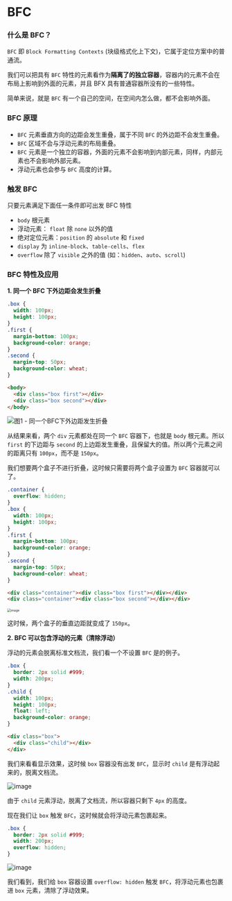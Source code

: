 # BFC

### 什么是 BFC？

`BFC` 即 `Block Formatting Contexts` (块级格式化上下文)，它属于定位方案中的普通流。

我们可以把具有 `BFC` 特性的元素看作为**隔离了的独立容器**，容器内的元素不会在布局上影响到外面的元素，并且 BFX 具有普通容器所没有的一些特性。

简单来说，就是 `BFC` 有一个自己的空间，在空间内怎么做，都不会影响外面。

### BFC 原理

- `BFC` 元素垂直方向的边距会发生重叠，属于不同 `BFC` 的外边距不会发生重叠。
- `BFC` 区域不会与浮动元素的布局重叠。
- `BFC` 元素是一个独立的容器，外面的元素不会影响到内部元素，同样，内部元素也不会影响外部元素。
- 浮动元素也会参与 `BFC` 高度的计算。

### 触发 BFC

只要元素满足下面任一条件即可出发 BFC 特性

- `body` 根元素
- 浮动元素： `float` 除 `none` 以外的值
- 绝对定位元素：`position` 的 `absolute` 和 `fixed`
- `display` 为 `inline-block`、`table-cells`、`flex`
- `overflow` 除了 `visible` 之外的值 (如：`hidden`、`auto`、`scroll`)

### BFC 特性及应用

**1. 同一个 BFC 下外边距会发生折叠**

```css
.box {
  width: 100px;
  height: 100px;
}
.first {
  margin-bottom: 100px;
  background-color: orange;
}
.second {
  margin-top: 50px;
  background-color: wheat;
}
```

```html
<body>
  <div class="box first"></div>
  <div class="box second"></div>
</body>
```

![图1 - 同一个BFC下外边距发生折叠](https://user-images.githubusercontent.com/66205484/147042581-b479db22-5010-4ffa-96d7-32bae61eb136.png)

从结果来看，两个 `div` 元素都处在同一个 `BFC` 容器下，也就是 `body` 根元素。所以 `first` 的下边距与 `second` 的上边距发生重叠，且保留大的值。所以两个元素之间的距离只有 `100px`，而不是 `150px`。

我们想要两个盒子不进行折叠，这时候只需要将两个盒子设置为 `BFC` 容器就可以了。

```css
.container {
  overflow: hidden;
}
.box {
  width: 100px;
  height: 100px;
}
.first {
  margin-bottom: 100px;
  background-color: orange;
}
.second {
  margin-top: 50px;
  background-color: wheat;
}
```

```html
<div class="container"><div class="box first"></div></div>
<div class="container"><div class="box second"></div></div>
```

<img src="https://user-images.githubusercontent.com/66205484/147234860-bff5c972-a8b6-4f90-b815-c9188f7abf78.png" alt="image" style="zoom:50%;" />

这时候，两个盒子的垂直边距就变成了 `150px`。

**2. BFC 可以包含浮动的元素（清除浮动）**

浮动的元素会脱离标准文档流，我们看一个不设置 `BFC` 是的例子。

```css
.box {
  border: 2px solid #999;
  width: 200px;
}
.child {
  width: 100px;
  height: 100px;
  float: left;
  background-color: orange;
}
```

```html
<div class="box">
  <div class="child"></div>
</div>
```

我们来看看显示效果，这时候 `box` 容器没有出发 `BFC`，显示时 `child` 是有浮动起来的，脱离文档流。

![image](https://user-images.githubusercontent.com/66205484/147307850-860783a9-1f75-4ab1-a2b4-a67dad7cb6a5.png)



由于 `child` 元素浮动，脱离了文档流，所以容器只剩下 `4px` 的高度。

现在我们让 `box` 触发 `BFC`，这时候就会将浮动元素包裹起来。

```css
.box {
  border: 2px solid #999;
  width: 200px;
  overflow: hidden;
}
```



![image](https://user-images.githubusercontent.com/66205484/147308026-93870817-1f00-4fc0-b7cf-b0962ca68249.png)

我们看到，我们给 `box` 容器设置 `overflow: hidden` 触发 `BFC`，将浮动元素也包裹进 `box` 元素，清除了浮动效果。
